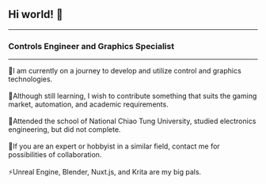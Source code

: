 ## Hi world! 👋



***
### Controls Engineer and Graphics Specialist
***

🌱I am currently on a journey to develop and utilize control and graphics technologies.<br><br>
🌱Although still learning, I wish to contribute something that suits the gaming market, automation, and academic requirements.<br><br>
🤔Attended the school of National Chiao Tung University, studied electronics engineering, but did not complete.<br><br>
👯If you are an expert or hobbyist in a similar field, contact me for possibilities of collaboration.<br><br>
⚡Unreal Engine, Blender, Nuxt.js, and Krita are my big pals.

<!--
**chenhanxue0831/chenhanxue0831** is a ✨ _special_ ✨ repository because its `README.md` (this file) appears on your GitHub profile.

Here are some ideas to get you started:

- 🔭 I’m currently working on ...
- 🌱 I’m currently learning ...
- 👯 I’m looking to collaborate on ...
- 🤔 I’m looking for help with ...
- 💬 Ask me about ...
- 📫 How to reach me: ...
- 😄 Pronouns: ...
- ⚡ Fun fact: ...
-->
